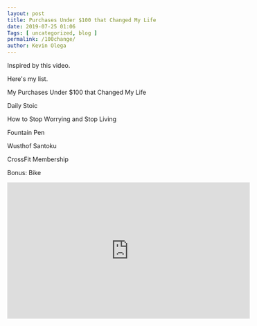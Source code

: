 ```yaml
--- 
layout: post 
title: Purchases Under $100 that Changed My Life
date: 2019-07-25 01:06
Tags: [ uncategorized, blog ]
permalink: /100change/ 
author: Kevin Olega 
--- 
```

Inspired by this video.

Here's my list.

My Purchases Under $100 that Changed My Life

Daily Stoic

How to Stop Worrying and Stop Living

Fountain Pen

Wusthof Santoku

CrossFit Membership

Bonus: Bike

<iframe width="560" height="315" src="https://www.youtube.com/embed/APRKJwJGCI0" frameborder="0" allow="accelerometer; autoplay; encrypted-media; gyroscope; picture-in-picture" allowfullscreen></iframe>
